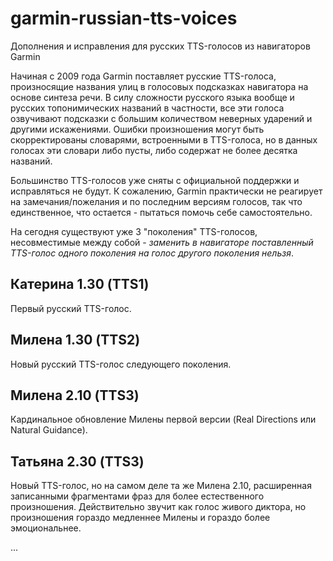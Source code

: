 ﻿# garmin-russian-tts-voices
Дополнения и исправления для русских TTS-голосов из навигаторов Garmin

Начиная с 2009 года Garmin поставляет русские TTS-голоса, произносящие названия улиц
в голосовых подсказках навигатора на основе синтеза речи.
В силу сложности русского языка вообще и русских топонимических названий в частности,
все эти голоса озвучивают подсказки с большим количеством неверных ударений
и другими искажениями.
Ошибки произношения могут быть скорректированы словарями, встроенными в TTS-голоса,
но в данных голосах эти словари либо пусты, либо содержат не более десятка названий.

Большинство TTS-голосов уже сняты с официальной поддержки и исправляться не будут.
К сожалению, Garmin практически не реагирует на замечания/пожелания и по последним
версиям голосов, так что единственное, что остается - пытаться помочь себе самостоятельно.


На сегодня существуют уже 3 "поколения" TTS-голосов, несовместимые между собой -
*заменить в навигаторе поставленный TTS-голос одного поколения на голос другого поколения нельзя*.

## Катерина 1.30  (TTS1)
Первый русский TTS-голос.


## Милена 1.30 (TTS2)
Новый русский TTS-голос следующего поколения.


## Милена 2.10 (TTS3)
Кардинальное обновление Милены первой версии (Real Directions или Natural Guidance).


## Татьяна 2.30 (TTS3)
Новый TTS-голос, но на самом деле та же Милена 2.10, расширенная записанными фрагментами фраз
для более естественного произношения. Действительно звучит как голос живого диктора, но
произношения гораздо медленнее Милены и гораздо более эмоциональнее.


...
